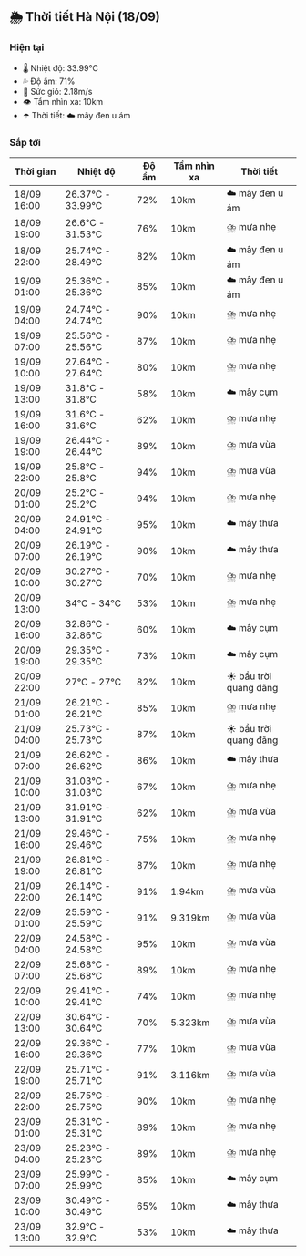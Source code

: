 ## 🌦️ Thời tiết Hà Nội (18/09)

### Hiện tại

- 🌡️ Nhiệt độ: 33.99℃
- 💦 Độ ẩm: 71%
- 💨 Sức gió: 2.18m/s
- 👁️ Tầm nhìn xa: 10km
- ☂️ Thời tiết: ☁️ mây đen u ám

### Sắp tới

| Thời gian | Nhiệt độ | Độ ẩm | Tầm nhìn xa | Thời tiết |
| --- | --- | --- | --- | --- |
| 18/09 16:00 | 26.37℃ - 33.99℃ | 72% | 10km | ☁️ mây đen u ám |
| 18/09 19:00 | 26.6℃ - 31.53℃ | 76% | 10km | ⛈️ mưa nhẹ |
| 18/09 22:00 | 25.74℃ - 28.49℃ | 82% | 10km | ☁️ mây đen u ám |
| 19/09 01:00 | 25.36℃ - 25.36℃ | 85% | 10km | ☁️ mây đen u ám |
| 19/09 04:00 | 24.74℃ - 24.74℃ | 90% | 10km | ⛈️ mưa nhẹ |
| 19/09 07:00 | 25.56℃ - 25.56℃ | 87% | 10km | ⛈️ mưa nhẹ |
| 19/09 10:00 | 27.64℃ - 27.64℃ | 80% | 10km | ⛈️ mưa nhẹ |
| 19/09 13:00 | 31.8℃ - 31.8℃ | 58% | 10km | ☁️ mây cụm |
| 19/09 16:00 | 31.6℃ - 31.6℃ | 62% | 10km | ⛈️ mưa nhẹ |
| 19/09 19:00 | 26.44℃ - 26.44℃ | 89% | 10km | ⛈️ mưa vừa |
| 19/09 22:00 | 25.8℃ - 25.8℃ | 94% | 10km | ⛈️ mưa vừa |
| 20/09 01:00 | 25.2℃ - 25.2℃ | 94% | 10km | ⛈️ mưa nhẹ |
| 20/09 04:00 | 24.91℃ - 24.91℃ | 95% | 10km | ☁️ mây thưa |
| 20/09 07:00 | 26.19℃ - 26.19℃ | 90% | 10km | ☁️ mây thưa |
| 20/09 10:00 | 30.27℃ - 30.27℃ | 70% | 10km | ⛈️ mưa nhẹ |
| 20/09 13:00 | 34℃ - 34℃ | 53% | 10km | ⛈️ mưa nhẹ |
| 20/09 16:00 | 32.86℃ - 32.86℃ | 60% | 10km | ☁️ mây cụm |
| 20/09 19:00 | 29.35℃ - 29.35℃ | 73% | 10km | ☁️ mây cụm |
| 20/09 22:00 | 27℃ - 27℃ | 82% | 10km | ☀️ bầu trời quang đãng |
| 21/09 01:00 | 26.21℃ - 26.21℃ | 85% | 10km | ⛈️ mưa nhẹ |
| 21/09 04:00 | 25.73℃ - 25.73℃ | 87% | 10km | ☀️ bầu trời quang đãng |
| 21/09 07:00 | 26.62℃ - 26.62℃ | 86% | 10km | ☁️ mây thưa |
| 21/09 10:00 | 31.03℃ - 31.03℃ | 67% | 10km | ⛈️ mưa nhẹ |
| 21/09 13:00 | 31.91℃ - 31.91℃ | 62% | 10km | ⛈️ mưa vừa |
| 21/09 16:00 | 29.46℃ - 29.46℃ | 75% | 10km | ⛈️ mưa nhẹ |
| 21/09 19:00 | 26.81℃ - 26.81℃ | 87% | 10km | ⛈️ mưa nhẹ |
| 21/09 22:00 | 26.14℃ - 26.14℃ | 91% | 1.94km | ⛈️ mưa vừa |
| 22/09 01:00 | 25.59℃ - 25.59℃ | 91% | 9.319km | ⛈️ mưa vừa |
| 22/09 04:00 | 24.58℃ - 24.58℃ | 95% | 10km | ⛈️ mưa vừa |
| 22/09 07:00 | 25.68℃ - 25.68℃ | 89% | 10km | ⛈️ mưa nhẹ |
| 22/09 10:00 | 29.41℃ - 29.41℃ | 74% | 10km | ⛈️ mưa nhẹ |
| 22/09 13:00 | 30.64℃ - 30.64℃ | 70% | 5.323km | ⛈️ mưa vừa |
| 22/09 16:00 | 29.36℃ - 29.36℃ | 77% | 10km | ⛈️ mưa vừa |
| 22/09 19:00 | 25.71℃ - 25.71℃ | 91% | 3.116km | ⛈️ mưa vừa |
| 22/09 22:00 | 25.75℃ - 25.75℃ | 90% | 10km | ⛈️ mưa nhẹ |
| 23/09 01:00 | 25.31℃ - 25.31℃ | 89% | 10km | ⛈️ mưa nhẹ |
| 23/09 04:00 | 25.23℃ - 25.23℃ | 89% | 10km | ⛈️ mưa nhẹ |
| 23/09 07:00 | 25.99℃ - 25.99℃ | 85% | 10km | ☁️ mây cụm |
| 23/09 10:00 | 30.49℃ - 30.49℃ | 65% | 10km | ☁️ mây thưa |
| 23/09 13:00 | 32.9℃ - 32.9℃ | 53% | 10km | ☁️ mây thưa |
